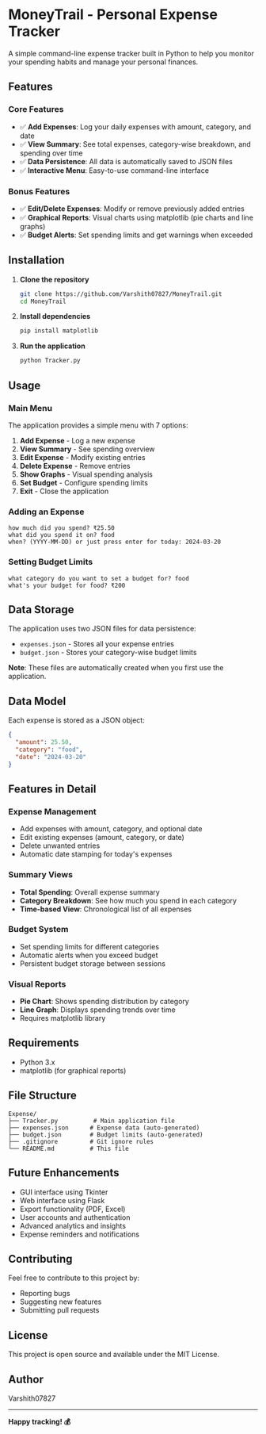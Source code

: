 # MoneyTrail - Personal Expense Tracker

A simple command-line expense tracker built in Python to help you monitor your spending habits and manage your personal finances.

## Features

### Core Features
- ✅ **Add Expenses**: Log your daily expenses with amount, category, and date
- ✅ **View Summary**: See total expenses, category-wise breakdown, and spending over time
- ✅ **Data Persistence**: All data is automatically saved to JSON files
- ✅ **Interactive Menu**: Easy-to-use command-line interface

### Bonus Features
- ✅ **Edit/Delete Expenses**: Modify or remove previously added entries
- ✅ **Graphical Reports**: Visual charts using matplotlib (pie charts and line graphs)
- ✅ **Budget Alerts**: Set spending limits and get warnings when exceeded

## Installation

1. **Clone the repository**
   ```bash
   git clone https://github.com/Varshith07827/MoneyTrail.git
   cd MoneyTrail
   ```

2. **Install dependencies**
   ```bash
   pip install matplotlib
   ```

3. **Run the application**
   ```bash
   python Tracker.py
   ```

## Usage

### Main Menu
The application provides a simple menu with 7 options:

1. **Add Expense** - Log a new expense
2. **View Summary** - See spending overview
3. **Edit Expense** - Modify existing entries
4. **Delete Expense** - Remove entries
5. **Show Graphs** - Visual spending analysis
6. **Set Budget** - Configure spending limits
7. **Exit** - Close the application

### Adding an Expense
```
how much did you spend? ₹25.50
what did you spend it on? food
when? (YYYY-MM-DD) or just press enter for today: 2024-03-20
```

### Setting Budget Limits
```
what category do you want to set a budget for? food
what's your budget for food? ₹200
```

## Data Storage

The application uses two JSON files for data persistence:

- `expenses.json` - Stores all your expense entries
- `budget.json` - Stores your category-wise budget limits

**Note**: These files are automatically created when you first use the application.

## Data Model

Each expense is stored as a JSON object:
```json
{
  "amount": 25.50,
  "category": "food",
  "date": "2024-03-20"
}
```

## Features in Detail

### Expense Management
- Add expenses with amount, category, and optional date
- Edit existing expenses (amount, category, or date)
- Delete unwanted entries
- Automatic date stamping for today's expenses

### Summary Views
- **Total Spending**: Overall expense summary
- **Category Breakdown**: See how much you spend in each category
- **Time-based View**: Chronological list of all expenses

### Budget System
- Set spending limits for different categories
- Automatic alerts when you exceed budget
- Persistent budget storage between sessions

### Visual Reports
- **Pie Chart**: Shows spending distribution by category
- **Line Graph**: Displays spending trends over time
- Requires matplotlib library

## Requirements

- Python 3.x
- matplotlib (for graphical reports)

## File Structure

```
Expense/
├── Tracker.py          # Main application file
├── expenses.json      # Expense data (auto-generated)
├── budget.json        # Budget limits (auto-generated)
├── .gitignore         # Git ignore rules
└── README.md          # This file
```

## Future Enhancements

- GUI interface using Tkinter
- Web interface using Flask
- Export functionality (PDF, Excel)
- User accounts and authentication
- Advanced analytics and insights
- Expense reminders and notifications

## Contributing

Feel free to contribute to this project by:
- Reporting bugs
- Suggesting new features
- Submitting pull requests

## License

This project is open source and available under the MIT License.

## Author

Varshith07827

---

**Happy tracking! 💰** 